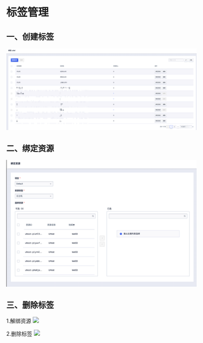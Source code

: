 # 标签管理

## 一、创建标签
![](/images/label.png)

## 二、绑定资源
![](/images/binding.png)

## 三、删除标签
1.解绑资源
![](/images/login_20190102163523.png)

2.删除标签
![](/images/login_20190102163653.png)


